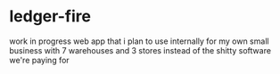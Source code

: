 # ledger-fire

work in progress web app that i plan to use internally for my own small business with 7 warehouses and 3 stores instead of the shitty software we're paying for 
